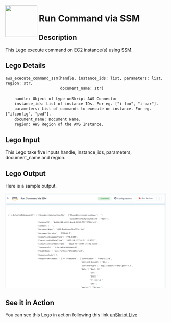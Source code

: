 [<img align="left" src="https://unskript.com/assets/favicon.png" width="100" height="100" style="padding-right: 5px">](https://unskript.com/assets/favicon.png) 
<h1>Run Command via SSM</h1>

## Description
This Lego execute command on EC2 instance(s) using SSM.

## Lego Details

    aws_execute_command_ssm(handle, instance_ids: list, parameters: list, region: str,
                            document_name: str)

        handle: Object of type unSkript AWS Connector
        instance_ids: List of instance IDs. For eg. ["i-foo", "i-bar"].
        parameters: List of commands to execute on instance. For eg. ["ifconfig", "pwd"].
        document_name: Document Name.
        region: AWS Region of the AWS Instance.

## Lego Input
This Lego take five inputs handle, instance_ids, parameters, document_name and region.

## Lego Output
Here is a sample output.

<img src="./1.png">



## See it in Action

You can see this Lego in action following this link [unSkript Live](https://us.app.unskript.io)